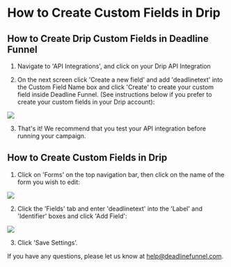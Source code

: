 # How to Create Custom Fields in Drip

## How to Create Drip Custom Fields in Deadline Funnel

1. Navigate to 'API Integrations', and click on your Drip API Integration

2. On the next screen click 'Create a new field' and add 'deadlinetext' into the Custom Field Name box and click 'Create' to create your custom field inside Deadline Funnel. \(See instructions below if you prefer to create your custom fields in your Drip account\):

![](https://d33v4339jhl8k0.cloudfront.net/docs/assets/53974d6ce4b0c76107b109d1/images/5a7b59da0428634376cfea1a/file-%20ub92oEuyr4.png)

3. That's it! We recommend that you test your API integration before running your campaign.

## How to Create Custom Fields in Drip

1. Click on 'Forms' on the top navigation bar, then click on the name of the form you wish to edit:

![](https://d33v4339jhl8k0.cloudfront.net/docs/assets/53974d6ce4b0c76107b109d1/images/5b3128fe2c7d3a0fa9a36ad8/file-4CpvtFltNJ.png)

2. Click the 'Fields' tab and enter 'deadlinetext' into the 'Label' and 'Identifier' boxes and click 'Add Field':

![](https://d33v4339jhl8k0.cloudfront.net/docs/assets/53974d6ce4b0c76107b109d1/images/5b3129d80428632c466b4df5/file-%20jMd9PSyjhR.png)

3. Click 'Save Settings’.

If you have any questions, please let us know at [help@deadlinefunnel.com](mailto:mailto:help@deadlinefunnel.com).

